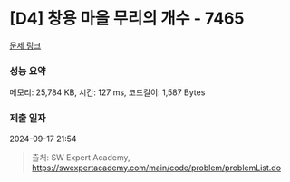 # [D4] 창용 마을 무리의 개수 - 7465 

[문제 링크](https://swexpertacademy.com/main/code/problem/problemDetail.do?contestProbId=AWngfZVa9XwDFAQU) 

### 성능 요약

메모리: 25,784 KB, 시간: 127 ms, 코드길이: 1,587 Bytes

### 제출 일자

2024-09-17 21:54



> 출처: SW Expert Academy, https://swexpertacademy.com/main/code/problem/problemList.do
